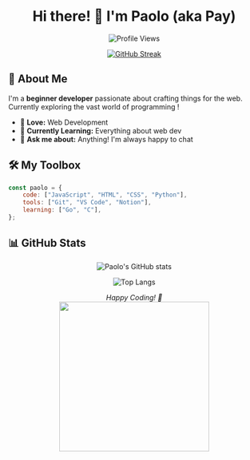 <h1 align ="center"> Hi there! 👋 I'm Paolo (aka Pay) </h1>


<div align="center">

  ![Profile Views](https://komarev.com/ghpvc/?username=PayExe&color=blueviolet&style=flat-square)

</div>

<div align="center">
  
  [![GitHub Streak](https://streak-stats.demolab.com?user=PayExe&theme=tokyonight)](https://git.io/streak-stats)
  
</div>

## 🚀 About Me

I'm a **beginner developer** passionate about crafting things for the web. Currently exploring the vast world of programming !

- 💙 **Love:** Web Development
- 🌱 **Currently Learning:** Everything about web dev
- 💬 **Ask me about:** Anything! I'm always happy to chat 

## 🛠️ My Toolbox

```javascript
const paolo = {
    code: ["JavaScript", "HTML", "CSS", "Python"],
    tools: ["Git", "VS Code", "Notion"],
    learning: ["Go", "C"],
};
```

## 📊 GitHub Stats

<div align="center">
  
  ![Paolo's GitHub stats](https://github-readme-stats.vercel.app/api?username=PayExe&show_icons=true&theme=tokyonight&hide_border=true&bg_color=0D1117)
  
  ![Top Langs](https://github-readme-stats.vercel.app/api/top-langs/?username=PayExe&layout=compact&theme=tokyonight&hide_border=true&bg_color=0D1117)
  
</div>

<div align="center">
  <i>Happy Coding! 🚀</i>
</div>

<div align="center">
  <img src="https://i.pinimg.com/736x/f0/db/5e/f0db5e4dd2bcca810944af3fd288c7ed.jpg" width="300">
</div>